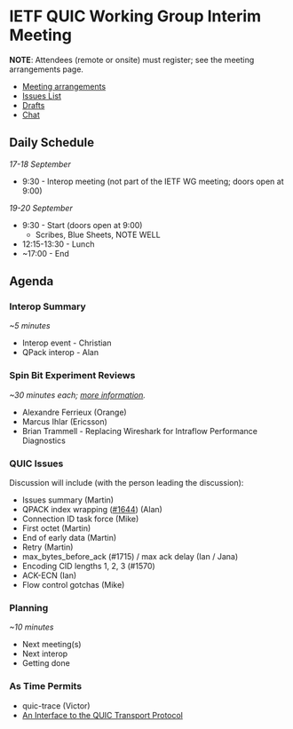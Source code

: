# IETF QUIC Working Group Interim Meeting

**NOTE**: Attendees (remote or onsite) must register; see the meeting arrangements page.

* [Meeting arrangements](https://github.com/quicwg/wg-materials/blob/master/interim-18-09/arrangements.md)
* [Issues List](https://github.com/quicwg/base-drafts/issues)
* [Drafts](https://github.com/quicwg/base-drafts)
* [Chat](xmpp:quic@jabber.ietf.org?join)

## Daily Schedule

_17-18 September_

* 9:30 - Interop meeting (not part of the IETF WG meeting; doors open at 9:00)

_19-20 September_

* 9:30 - Start (doors open at 9:00)
  * Scribes, Blue Sheets, NOTE WELL
* 12:15-13:30 - Lunch
* ~17:00 - End


## Agenda

### Interop Summary

_~5 minutes_

* Interop event - Christian
* QPack interop - Alan

### Spin Bit Experiment Reviews

_~30 minutes each; [more information](https://mailarchive.ietf.org/arch/msg/quic/3o9eAubWNfWvuMBLu-tIxc5Tba0)._

* Alexandre Ferrieux (Orange)
* Marcus Ihlar (Ericsson)
* Brian Trammell - Replacing Wireshark for Intraflow Performance Diagnostics

### QUIC Issues

Discussion will include (with the person leading the discussion):

* Issues summary (Martin)
* QPACK index wrapping ([#1644](https://github.com/quicwg/base-drafts/issues/1644)) (Alan)
* Connection ID task force (Mike)
* First octet (Martin)
* End of early data (Martin)
* Retry (Martin)
* max_bytes_before_ack (#1715) / max ack delay (Ian / Jana)
* Encoding CID lengths 1, 2, 3 (#1570)
* ACK-ECN (Ian)
* Flow control gotchas (Mike)

### Planning

_~10 minutes_

- Next meeting(s)
- Next interop
- Getting done


### As Time Permits

* quic-trace (Victor)
* [An Interface to the QUIC Transport Protocol](https://tools.ietf.org/html/draft-pauly-quic-interface)

